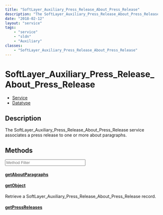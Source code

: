 ```yaml
---
title: "SoftLayer_Auxiliary_Press_Release_About_Press_Release"
description: "The SoftLayer_Auxiliary_Press_Release_About_Press_Release service associates a press release to one or more about paragr... "
date: "2018-02-12"
layout: "service"
tags:
    - "service"
    - "sldn"
    - "Auxiliary"
classes:
    - "SoftLayer_Auxiliary_Press_Release_About_Press_Release"
---
```

# SoftLayer_Auxiliary_Press_Release_About_Press_Release
<div id='service-datatype'>
    <ul id='sldn-reference-tabs'>
    <li id='service'> <a href='/reference/services/SoftLayer_Auxiliary_Press_Release_About_Press_Release' >Service</a></li>    <li id='datatype'> <a href='/reference/datatypes/SoftLayer_Auxiliary_Press_Release_About_Press_Release' >Datatype</a></li>
    </ul>
</div>

## Description


The SoftLayer_Auxiliary_Press_Release_About_Press_Release service associates a press release to one or more about paragraphs. 



        
<div id="properties" class="content service-content">

## Methods

<div class="view-filters">
    <div class="clearfix">
        <div class="search-input-box">
            <input placeholder="Method Filter" onkeyup="titleSearch(inputId='edit-combine', divId='method-div', elementClass='method-row')" 
                type="text" id="edit-combine" value="" size="30" maxlength="128" class="form-text">
        </div>
    </div>
</div>

<div id="method-div">

<div class="method-row">

#### [getAboutParagraphs](/reference/services/SoftLayer_Auxiliary_Press_Release_About_Press_Release/getAboutParagraphs)


</div>

<div class="method-row">

#### [getObject](/reference/services/SoftLayer_Auxiliary_Press_Release_About_Press_Release/getObject)
Retrieve a SoftLayer_Auxiliary_Press_Release_About_Press_Release record.

</div>

<div class="method-row">

#### [getPressReleases](/reference/services/SoftLayer_Auxiliary_Press_Release_About_Press_Release/getPressReleases)


</div>
</div>

</div>

